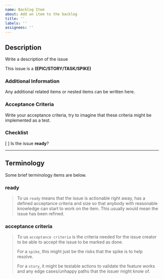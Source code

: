 ```yaml
---
name: Backlog Item
about: Add an item to the backlog
title: ''
labels: ''
assignees: ''
---
```


## Description

Write a description of the issue

This issue is a **(EPIC/STORY/TASK/SPIKE)**

### Additional Information

Any additional related items or nested items can be written here.

### Acceptance Criteria

Write your acceptance criteria, try to imagine that these criteria might be implemented as a test.

### Checklist

[ ] Is the issue **ready**?

--- 

## Terminology

Some brief terminology items are below.

### ready 

> To us `ready` means that the issue is actionable right away, has a defined acceptance criteria and size so that anybody with reasonable
> knowledge can start to work on the item. 
> This usually would mean the issue has been refined.

### acceptance criteria

> To us `acceptance criteria` is the criteria needed for the issue creator to be able to accept the issue to be marked as done.
> 
> For a `spike`, this might just be the risks that the spike is to help resolve.
> 
> For a `story`, it might be testable actions to validate the feature works and any edge cases/unhappy paths that the issuer might know of.